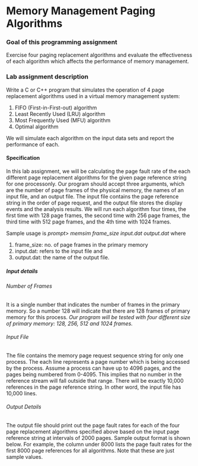 # Memory Management Paging Algorithms

### Goal of this programming assignment
Exercise four paging replacement algorithms and evaluate the effectiveness of each algorithm which affects the performance of memory management. 

### Lab assignment description
Write a C or C++ program that simulates the operation of 4 page replacement algorithms used in a virtual memory management system:
1. FIFO (First-in-First-out) algorithm
2. Least Recently Used (LRU) algorithm  
3. Most  Frequently Used (MFU) algorithm
4. Optimal algorithm 

We will simulate each algorithm on the input data sets and report the performance of each.

#### Specification
In this lab assignment, we will be calculating the page fault rate of the each different page replacement algorithms for the given page reference string for one processonly. Our program should accept three arguments, which are the number of page frames of the physical memory, the names of an input file, and an output file. The input file contains the page reference string in the order of page request, and the output file stores the display events and the analysis results. We will run each algorithm four times, the first time with 128 page frames, the second time with 256 page frames, the third time with 512 page frames, and the 4th time with 1024 frames.

Sample usage is   *prompt> memsim frame_size input.dat output.dat*     where
1. frame_size: no. of page frames in the primary memory
2. input.dat: refers to the input file and
3. output.dat:  the name of the output file.

##### Input details
###### Number of Frames
It is a single number that indicates the number of frames in the primary memory. So a number 128 will indicate that there are 128 frames of primary memory for this process. *Our program will be tested with four different size of primary memory: 128, 256, 512 and 1024 frames.*

######  Input File
The file contains the memory page request sequence string for only one process. The each line represents a page number which is being accessed by the process. Assume a process can have up to 4096 pages, and the pages being numbered from 0-4095. This implies that no number in the reference stream will fall outside that range. There will be exactly 10,000 references in the page reference string. In other word, the input file has 10,000 lines.

###### Output Details
The output file should print out the page fault rates for each of the four page replacement algorithms specified above based on the input page reference string at intervals of 2000 pages. Sample output format is shown below. For example, the column under 8000 lists the page fault rates for the first 8000 page references for all algorithms. Note that these are just sample values.

  
